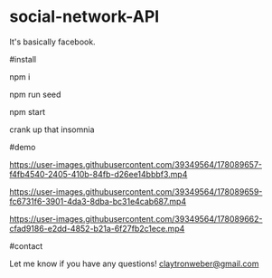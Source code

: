 # social-network-API

It's basically facebook.


#install

npm i 

npm run seed

npm start

crank up that insomnia


#demo




https://user-images.githubusercontent.com/39349564/178089657-f4fb4540-2405-410b-84fb-d26ee14bbbf3.mp4



https://user-images.githubusercontent.com/39349564/178089659-fc6731f6-3901-4da3-8dba-bc31e4cab687.mp4



https://user-images.githubusercontent.com/39349564/178089662-cfad9186-e2dd-4852-b21a-6f27fb2c1ece.mp4

#contact

Let me know if you have any questions! claytronweber@gmail.com
